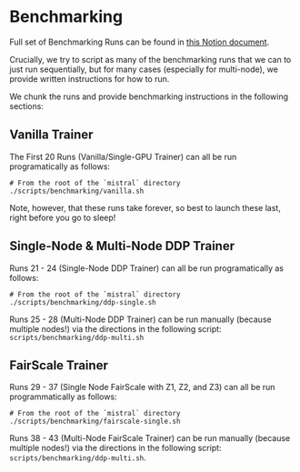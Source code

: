 # Benchmarking

Full set of Benchmarking Runs can be found in
[this Notion document](https://www.notion.so/skaramcheti/Mistral-Benchmarking-DS-FS-b9d1c15bffbb4694adcad8b51a6f890b).

Crucially, we try to script as many of the benchmarking runs that we can to just run sequentially, but for many cases
(especially for multi-node), we provide written instructions for how to run.

We chunk the runs and provide benchmarking instructions in the following sections:

## Vanilla Trainer

The First 20 Runs (Vanilla/Single-GPU Trainer) can all be run programatically as follows:

```
# From the root of the `mistral` directory
./scripts/benchmarking/vanilla.sh
```

Note, however, that these runs take forever, so best to launch these last, right before you go to sleep!

## Single-Node & Multi-Node DDP Trainer

Runs 21 - 24 (Single-Node DDP Trainer) can all be run programatically as follows:

```
# From the root of the `mistral` directory
./scripts/benchmarking/ddp-single.sh
```

Runs 25 - 28 (Multi-Node DDP Trainer) can be run manually (because multiple nodes!) via the directions in the
following script: `scripts/benchmarking/ddp-multi.sh`

## FairScale Trainer

Runs 29 - 37 (Single Node FairScale with Z1, Z2, and Z3) can all be run programmatically as follows:

```
# From the root of the `mistral` directory
./scripts/benchmarking/fairscale-single.sh
```

Runs 38 - 43 (Multi-Node FairScale Trainer) can be run manually (because multiple nodes!) via the directions in the
following script: `scripts/benchmarking/ddp-multi.sh`.
